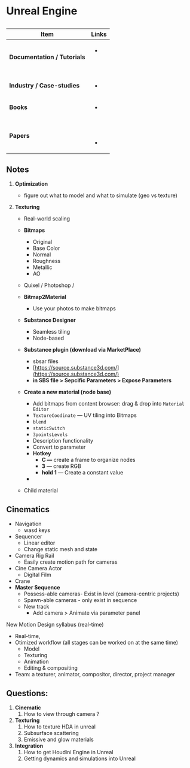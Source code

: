# Unreal Engine

##

| **Item**                      | Links                                        |
| ----------------------------- | -------------------------------------------- |
| **Documentation / Tutorials** | <ul><li>​</li></ul><p>​</p>                  |
| **Industry / Case-studies**   | <ul><li>​</li></ul>                          |
| **Books**                     | <ul><li>​</li></ul>                          |
| **Papers**                    | <p>​</p><ul><li><strong>​</strong></li></ul> |

## ​Notes

1. **Optimization**
   * figure out what to model and what to simulate (geo vs texture)
2.  **Texturing**&#x20;

    * Real-world scaling
    * **Bitmaps**
      * Original&#x20;
      * Base Color&#x20;
      * Normal&#x20;
      * Roughness
      * Metallic&#x20;
      * AO
    * Quixel / Photoshop /&#x20;



    * **Bitmap2Material**
      * Use your photos to make bitmaps
    * **Substance Designer**
      * Seamless tiling&#x20;
      * Node-based
    * **Substance plugin (download via MarketPlace)**
      * sbsar files&#x20;
      * [https://source.substance3d.com/](https://source.substance3d.com/)
      * **in SBS file > Sepcific Parameters >  Expose Parameters**
    * **Create a new material  (node base)**
      * Add bitmaps from content browser: drag & drop into `Material Editor`
      * `TextureCoodinate` — UV tiling into Bitmaps
      * `blend`
      * `staticSwitch`
      * `3pointsLevels`
      * Description functionality
      * Convert to parameter
      * **Hotkey**&#x20;
        * **C —** create a frame to organize nodes
        * **3** — create RGB
        * **hold 1** — Create a constant value
      *
    * Child material&#x20;

## Cinematics&#x20;

* Navigation
  * wasd keys
* Sequencer
  * Linear editor
  * Change static mesh and state
* Camera Rig Rail
  * Easily create motion path for cameras
* Cine Camera Actor
  * Digital Film&#x20;
* Crane&#x20;
* **Master Sequence**
  * Possess-able cameras- Exist in level (camera-centric projects)
  * Spawn-able cameras - only exist in sequence
  * New track
    * Add camera > Animate via parameter panel

New Motion Design syllabus (real-time)

* Real-time,&#x20;
* Otimized workflow (all stages can be worked on at the same time)
  * Model
  * Texturing
  * Animation
  * Editing & compositing
* Team: a texturer, animator, compositor, director, project manager



## Questions:

1. **Cinematic**
   1. How to view through camera ?
2. **Texturing**
   1. How to texture HDA in unreal
   2. Subsurface scattering
   3. Emissive and glow materials
3. **Integration**
   1. How to get Houdini Engine in Unreal&#x20;
   2. Getting dynamics and simulations into Unreal
